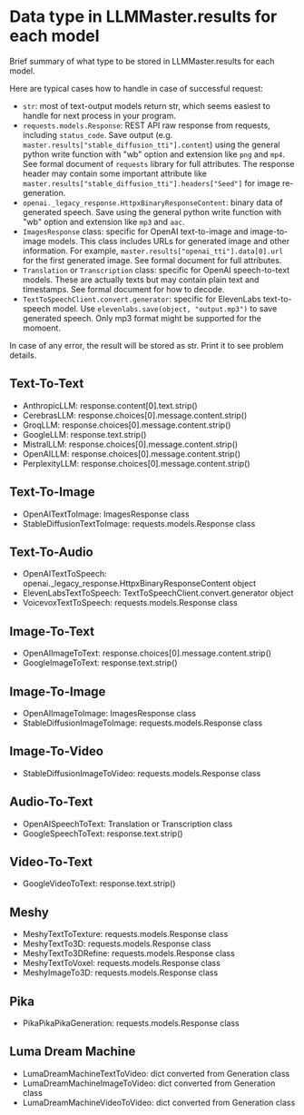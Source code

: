 # Data type in LLMMaster.results for each model

Brief summary of what type to be stored in LLMMaster.results for each model.

Here are typical cases how to handle in case of successful request:
- `str`: most of text-output models return str, which seems easiest to handle for next process in your program.
- `requests.models.Response`: REST API raw response from requests, including `status_code`. Save output (e.g. `master.results["stable_diffusion_tti"].content`) using the general python write function with "wb" option and extension like `png` and `mp4`. See formal document of `requests` library for full attributes. The response header may contain some important attribute like `master.results["stable_diffusion_tti"].headers["Seed"]` for image re-generation.
- `openai._legacy_response.HttpxBinaryResponseContent`: binary data of generated speech. Save using the general python write function with "wb" option and extension like `mp3` and `aac`.
- `ImagesResponse` class: specific for OpenAI text-to-image and image-to-image models. This class includes URLs for generated image and other information. For example, `master.results["openai_tti"].data[0].url` for the first generated image. See formal document for full attributes.
- `Translation` or `Transcription` class: specific for OpenAI speech-to-text models. These are actually texts but may contain plain text and timestamps. See formal document for how to decode.
- `TextToSpeechClient.convert.generator`: specific for ElevenLabs text-to-speech model. Use `elevenlabs.save(object, "output.mp3")` to save generated speech. Only mp3 format might be supported for the momoent.

In case of any error, the result will be stored as str. Print it to see problem details.

## Text-To-Text
  - AnthropicLLM: response.content[0].text.strip()
  - CerebrasLLM: response.choices[0].message.content.strip()
  - GroqLLM: response.choices[0].message.content.strip()
  - GoogleLLM: response.text.strip()
  - MistralLLM: response.choices[0].message.content.strip()
  - OpenAILLM: response.choices[0].message.content.strip()
  - PerplexityLLM: response.choices[0].message.content.strip()

## Text-To-Image
  - OpenAITextToImage: ImagesResponse class
  - StableDiffusionTextToImage: requests.models.Response class

## Text-To-Audio
  - OpenAITextToSpeech: openai._legacy_response.HttpxBinaryResponseContent object
  - ElevenLabsTextToSpeech: TextToSpeechClient.convert.generator object
  - VoicevoxTextToSpeech: requests.models.Response class

## Image-To-Text
  - OpenAIImageToText: response.choices[0].message.content.strip()
  - GoogleImageToText: response.text.strip()

## Image-To-Image
  - OpenAIImageToImage: ImagesResponse class
  - StableDiffusionImageToImage: requests.models.Response class

## Image-To-Video
  - StableDiffusionImageToVideo: requests.models.Response class

## Audio-To-Text
  - OpenAISpeechToText: Translation or Transcription class
  - GoogleSpeechToText: response.text.strip()

## Video-To-Text
  - GoogleVideoToText: response.text.strip()

## Meshy
  - MeshyTextToTexture: requests.models.Response class
  - MeshyTextTo3D: requests.models.Response class
  - MeshyTextTo3DRefine: requests.models.Response class
  - MeshyTextToVoxel: requests.models.Response class
  - MeshyImageTo3D: requests.models.Response class

## Pika
  - PikaPikaPikaGeneration: requests.models.Response class

## Luma Dream Machine
  - LumaDreamMachineTextToVideo: dict converted from Generation class
  - LumaDreamMachineImageToVideo: dict converted from Generation class
  - LumaDreamMachineVideoToVideo: dict converted from Generation class
